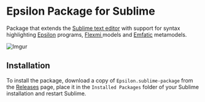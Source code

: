 # Epsilon Package for Sublime

Package that extends the [Sublime text editor](https://www.sublimetext.com/) with support for syntax highlighting [Epsilon](https://eclipse.org/epsilon) programs, [Flexmi ](https://eclipse.org/epsilon/doc/flexmi) models and [Emfatic](https://eclipse.org/emfatic) metamodels.

![Imgur](https://i.imgur.com/LdiBu6w.png)

## Installation

To install the package, download a copy of `Epsilon.sublime-package` from the [Releases](releases) page, place it in the `Installed Packages` folder of your Sublime installation and restart Sublime.
